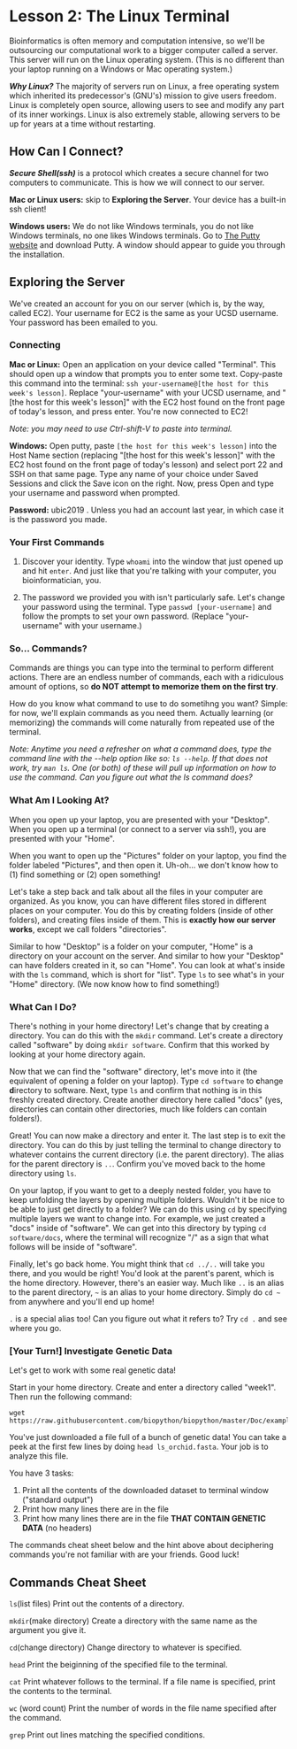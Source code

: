 # Lesson 2: The Linux Terminal

Bioinformatics is often memory and computation intensive, so we'll be outsourcing our computational work to a bigger computer called a server. This server will run on the Linux operating system. (This is no different than your laptop running on a Windows or Mac operating system.)

***Why Linux?*** The majority of servers run on Linux, a free operating system which inherited its predecessor's (GNU's) mission to give users freedom. Linux is completely open source, allowing users to see and modify any part of its inner workings. Linux is also extremely stable, allowing servers to be up for years at a time without restarting.

## How Can I Connect?

***Secure Shell(ssh)*** is a protocol which creates a secure channel for two computers to communicate. This is how we will connect to our server.

**Mac or Linux users:** skip to **Exploring the Server**. Your device has a built-in ssh client!

**Windows users:** We do not like Windows terminals, you do not like Windows terminals, no one likes Windows terminals. Go to [The Putty website](https://www.chiark.greenend.org.uk/~sgtatham/putty/latest.html) and download Putty. A window should appear to guide you through the installation.

## Exploring the Server

We've created an account for you on our server (which is, by the way, called EC2). Your username for EC2 is the same as your UCSD username. Your password has been emailed to you.

### Connecting

**Mac or Linux:** Open an application on your device called "Terminal". This should open up a window that prompts you to enter some text. Copy-paste this command into the terminal: ```ssh your-username@[the host for this week's lesson]```. Replace "your-username" with your UCSD username, and "[the host for this week's lesson]" with the EC2 host found on the front page of today's lesson, and press enter. You're now connected to EC2!

*Note: you may need to use Ctrl-shift-V to paste into terminal.*

**Windows:** Open putty, paste ```[the host for this week's lesson]``` into the Host Name section (replacing "[the host for this week's lesson]" with the EC2 host found on the front page of today's lesson) and select port 22 and SSH on that same page. Type any name of your choice under Saved Sessions and click the Save icon on the right. Now, press Open and type your username and password when prompted. 

**Password:** ubic2019 . Unless you had an account last year, in which case it is the password you made. 

### Your First Commands

1. Discover your identity. Type `whoami` into the window that just opened up and hit `enter`. And just like that you're talking
with your computer, you bioinformatician, you.

2. The password we provided you with isn't particularly safe. Let's change your password using the terminal. Type ```passwd [your-username]``` and follow the prompts to set your own password. (Replace "your-username" with your username.)

### So... Commands?

Commands are things you can type into the terminal to perform different actions. There are an endless number of commands, each with a ridiculous amount of options, so **do NOT attempt to memorize them on the first try**. 

How do you know what command to use to do sometihng you want? Simple: for now, we'll explain commands as you need them. Actually learning (or memorizing) the commands will come naturally from repeated use of the terminal.

*Note: Anytime you need a refresher on what a command does, type the command line with the --help option like so: ```ls --help```. If that does not work, try ```man ls```. One (or both) of these will pull up information on how to use the command. Can you figure out what the ls command does?*

### What Am I Looking At?

When you open up your laptop, you are presented with your "Desktop". When you open up a terminal (or connect to a server via ssh!), you are presented with your "Home".

When you want to open up the "Pictures" folder on your laptop, you find the folder labeled "Pictures", and then open it. Uh-oh... we don't know how to (1) find something or (2) open something!

Let's take a step back and talk about all the files in your computer are organized. As you know, you can have different files stored in different places on your computer. You do this by creating folders (inside of other folders), and creating files inside of them. This is **exactly how our server works**, except we call folders "directories".

Similar to how "Desktop" is a folder on your computer, "Home" is a directory on your account on the server. And similar to how your "Desktop" can have folders created in it, so can "Home". You can look at what's inside with the `ls` command, which is short for "list". Type `ls` to see what's in your "Home" directory. (We now know how to find something!)

### What Can I Do?

There's nothing in your home directory! Let's change that by creating a directory. You can do this with the `mkdir` command. Let's create a directory called "software" by doing `mkdir software`. Confirm that this worked by looking at your home directory again.

Now that we can find the "software" directory, let's move into it (the equivalent of opening a folder on your laptop). Type `cd software` to **c**hange **d**irectory to software. Next, type `ls` and confirm that nothing is in this freshly created directory. Create another directory here called "docs" (yes, directories can contain other directories, much like folders can contain folders!).

Great! You can now make a directory and enter it. The last step is to exit the directory. You can do this by just telling the terminal to change directory to whatever contains the current directory (i.e. the parent directory). The alias for the parent directory is `..`. Confirm you've moved back to the home directory using `ls`.

On your laptop, if you want to get to a deeply nested folder, you have to keep unfolding the layers by opening multiple folders. Wouldn't it be nice to be able to just get directly to a folder? We can do this using `cd` by specifying multiple layers we want to change into. For example, we just created a "docs" inside of "software". We can get into this directory by typing `cd software/docs`, where the terminal will recognize "/" as a sign that what follows will be inside of "software".

Finally, let's go back home. You might think that `cd ../..` will take you there, and you would be right! You'd look at the parent's parent, which is the home directory. However, there's an easier way. Much like `..` is an alias to the parent directory, `~` is an alias to your home directory. Simply do `cd ~` from anywhere and you'll end up home!

`.` is a special alias too! Can you figure out what it refers to? Try `cd .` and see where you go.

### [Your Turn!] Investigate Genetic Data

Let's get to work with some real genetic data!

Start in your home directory. Create and enter a directory called "week1". Then run the following command:
```shell
wget https://raw.githubusercontent.com/biopython/biopython/master/Doc/examples/ls_orchid.fasta
```

You've just downloaded a file full of a bunch of genetic data! You can take a peek at the first few lines by doing `head ls_orchid.fasta`. Your job is to analyze this file.

You have 3 tasks:

1. Print all the contents of the downloaded dataset to terminal window ("standard output")
2. Print how many lines there are in the file
3. Print how many lines there are in the file **THAT CONTAIN GENETIC DATA** (no headers)

The commands cheat sheet below and the hint above about deciphering commands you're not familiar with are your friends. Good luck!

## Commands Cheat Sheet

```ls```(list files) Print out the contents of a directory. 

```mkdir```(make directory) Create a directory with the same name as the argument you give it.

```cd```(change directory) Change directory to whatever is specified.

```head``` Print the beiginning of the specified file to the terminal.

```cat``` Print whatever follows to the terminal. If a file name is specified, print the contents to the terminal.

```wc``` (word count) Print the number of words in the file name specified after the command.

```grep``` Print out lines matching the specified conditions.

